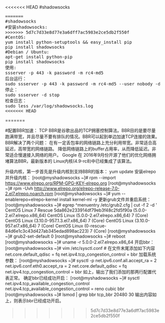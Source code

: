 <<<<<<< HEAD
﻿#shadowsocks
<pre>
=======
#shadowsocks
#安装shadowsocks:
>>>>>>> 5d7c7d33e8d77e3a6dff7ac5983e2ce5db2f550f
#CentOS:
yum install python-setuptools && easy_install pip
pip install shadowsocks
#Debian / Ubuntu:
apt-get install python-pip
pip install shadowsocks
使用:
ssserver -p 443 -k password -m rc4-md5
后台运行：
sudo ssserver -p 443 -k password -m rc4-md5 --user nobody -d start
停止：
sudo ssserver -d stop
检查日志：
sudo less /var/log/shadowsocks.log
<<<<<<< HEAD
</pre>
=======

#配置BBR加速：
TCP BBR是谷歌出品的TCP拥塞控制算法。BBR目的是要尽量跑满带宽，并且尽量不要有排队的情况。BBR可以起到单边加速TCP连接的效果。
BBR解决了两个问题：
在有一定丢包率的网络链路上充分利用带宽。非常适合高延迟，高带宽的网络链路。
降低网络链路上的buffer占用率，从而降低延迟。非常适合慢速接入网络的用户。
Google 在 2016年9月份开源了他们的优化网络拥堵算法BBR，最新版本的 Linux内核(4.9-rc8)中已经集成了该算法。

升级内核，第一步首先是升级内核到支持BBR的版本：
yum update
安装elrepo并升级内核：
[root@myshadowsocks ~]# rpm --import https://www.elrepo.org/RPM-GPG-KEY-elrepo.org
[root@myshadowsocks ~]# rpm -Uvh http://www.elrepo.org/elrepo-release-7.0-2.el7.elrepo.noarch.rpm
[root@myshadowsocks ~]# yum --enablerepo=elrepo-kernel install kernel-ml -y
更新grub文件并重启系统：
[root@myshadowsocks ~]# egrep ^menuentry /etc/grub2.cfg | cut -f 2 -d \'
CentOS Linux 7 Rescue 5da862e233914df79eb3f48c2fd5f90a (5.0.0-2.el7.elrepo.x86_64)
CentOS Linux (5.0.0-2.el7.elrepo.x86_64) 7 (Core)
CentOS Linux (3.10.0-957.1.3.el7.x86_64) 7 (Core)
CentOS Linux (3.10.0-957.el7.x86_64) 7 (Core)
CentOS Linux (0-rescue-84d6e1c3c43d427ab345edad898ac223) 7 (Core)
[root@myshadowsocks ~]# grub2-set-default 0
[root@myshadowsocks ~]# reboot
[root@myshadowsocks ~]# uname -r
5.0.0-2.el7.elrepo.x86_64
开启bbr：
[root@myshadowsocks ~]# vim /etc/sysctl.conf    # 在文件末尾添加如下内容
net.core.default_qdisc = fq
net.ipv4.tcp_congestion_control = bbr
加载系统参数：
[root@myshadowsocks ~]# sysctl -p
net.ipv6.conf.all.accept_ra = 2
net.ipv6.conf.eth0.accept_ra = 2
net.core.default_qdisc = fq
net.ipv4.tcp_congestion_control = bbr
如上，输出了我们添加的那两行配置代表正常。
确定bbr已经成功开启：
[root@myshadowsocks ~]# sysctl net.ipv4.tcp_available_congestion_control
net.ipv4.tcp_available_congestion_control = reno cubic bbr
[root@myshadowsocks ~]# lsmod | grep bbr
tcp_bbr                20480  30
输出内容如上，则表示bbr已经成功开启。

>>>>>>> 5d7c7d33e8d77e3a6dff7ac5983e2ce5db2f550f
